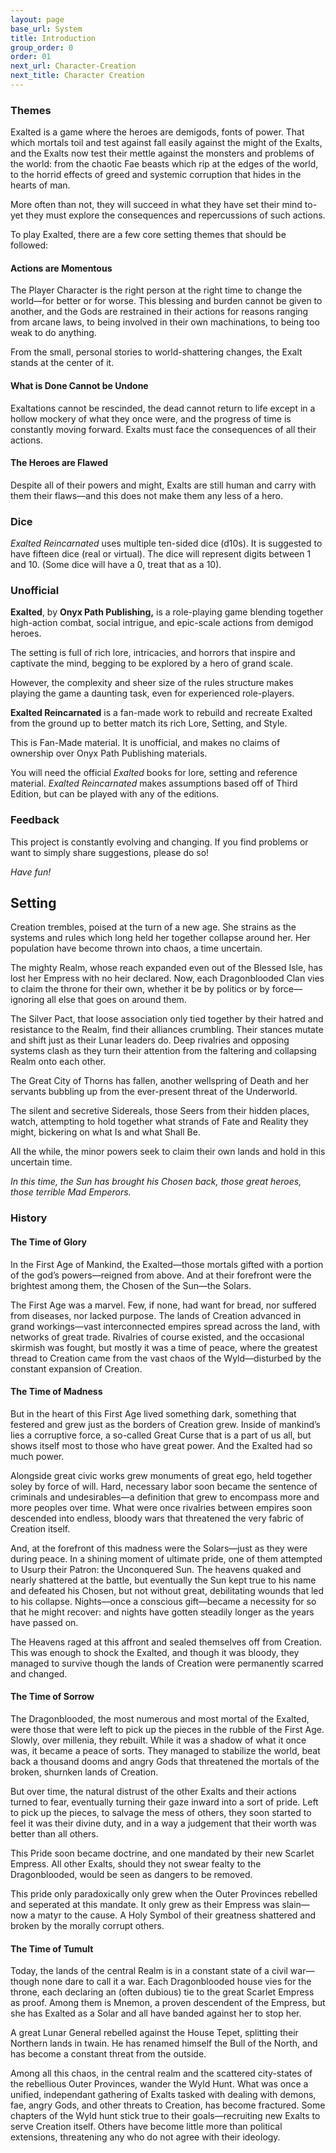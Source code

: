 ```yaml
---
layout: page
base_url: System
title: Introduction
group_order: 0
order: 01
next_url: Character-Creation
next_title: Character Creation
---
```


### Themes

Exalted is a game where the heroes are demigods, fonts of power. That
which mortals toil and test against fall easily against the might of the
Exalts, and the Exalts now test their mettle against the monsters and
problems of the world: from the chaotic Fae beasts which rip at the
edges of the world, to the horrid effects of greed and systemic
corruption that hides in the hearts of man.

More often than not, they will succeed in what they have set their mind
to-yet they must explore the consequences and repercussions of such
actions.

To play Exalted, there are a few core setting themes that should be
followed:

#### Actions are Momentous

The Player Character is the right person at the right time to change the
world—for better or for worse. This blessing and burden cannot be given
to another, and the Gods are restrained in their actions for reasons
ranging from arcane laws, to being involved in their own machinations,
to being too weak to do anything.

From the small, personal stories to world-shattering changes, the Exalt
stands at the center of it.

#### What is Done Cannot be Undone

Exaltations cannot be rescinded, the dead cannot return to life except
in a hollow mockery of what they once were, and the progress of time is
constantly moving forward. Exalts must face the consequences of all
their actions.

#### The Heroes are Flawed

Despite all of their powers and might, Exalts are still human and carry
with them their flaws—and this does not make them any less of a hero.

### Dice

*Exalted Reincarnated* uses multiple ten-sided dice (d10s). It is
suggested to have fifteen dice (real or virtual). The dice will
represent digits between 1 and 10. (Some dice will have a 0, treat that
as a 10).

###  Unofficial

**Exalted**, by **Onyx Path Publishing,** is a role-playing game
blending together high-action combat, social intrigue, and epic-scale
actions from demigod heroes.

The setting is full of rich lore, intricacies, and horrors that inspire
and captivate the mind, begging to be explored by a hero of grand scale.

However, the complexity and sheer size of the rules structure makes
playing the game a daunting task, even for experienced role-players.

**Exalted Reincarnated** is a fan-made work to rebuild and recreate
Exalted from the ground up to better match its rich Lore, Setting, and
Style.

This is Fan-Made material. It is unofficial, and makes no claims of
ownership over Onyx Path Publishing materials.

You will need the official *Exalted* books for lore, setting and
reference material. *Exalted Reincarnated* makes assumptions based off
of Third Edition, but can be played with any of the editions.

### Feedback

This project is constantly evolving and changing. If you find problems
or want to simply share suggestions, please do so!

*Have fun!*

Setting
-------

Creation trembles, poised at the turn of a new age. She strains as the
systems and rules which long held her together collapse around her. Her
population have become thrown into chaos, a time uncertain.

The mighty Realm, whose reach expanded even out of the Blessed Isle, has
lost her Empress with no heir declared. Now, each Dragonblooded Clan
vies to claim the throne for their own, whether it be by politics or by
force—ignoring all else that goes on around them.

The Silver Pact, that loose association only tied together by their
hatred and resistance to the Realm, find their alliances crumbling.
Their stances mutate and shift just as their Lunar leaders do. Deep
rivalries and opposing systems clash as they turn their attention from
the faltering and collapsing Realm onto each other.

The Great City of Thorns has fallen, another wellspring of Death and her
servants bubbling up from the ever-present threat of the Underworld.

The silent and secretive Sidereals, those Seers from their hidden
places, watch, attempting to hold together what strands of Fate and
Reality they might, bickering on what Is and what Shall Be.

All the while, the minor powers seek to claim their own lands and hold
in this uncertain time.

*In this time, the Sun has brought his Chosen back, those great heroes,
those terrible Mad Emperors.*

###  History 

#### The Time of Glory

In the First Age of Mankind, the Exalted—those mortals gifted with a
portion of the god’s powers—reigned from above. And at their forefront
were the brightest among them, the Chosen of the Sun—the Solars.

The First Age was a marvel. Few, if none, had want for bread, nor
suffered from diseases, nor lacked purpose. The lands of Creation
advanced in grand workings—vast interconnected empires spread across the
land, with networks of great trade. Rivalries of course existed, and the
occasional skirmish was fought, but mostly it was a time of peace, where
the greatest thread to Creation came from the vast chaos of the
Wyld—disturbed by the constant expansion of Creation.

#### The Time of Madness

But in the heart of this First Age lived something dark, something that
festered and grew just as the borders of Creation grew. Inside of
mankind’s lies a corruptive force, a so-called Great Curse that is a
part of us all, but shows itself most to those who have great power. And
the Exalted had so much power.

Alongside great civic works grew monuments of great ego, held together
soley by force of will. Hard, necessary labor soon became the sentence
of criminals and undesirables—a definition that grew to encompass more
and more peoples over time. What were once rivalries between empires
soon descended into endless, bloody wars that threatened the very fabric
of Creation itself.

And, at the forefront of this madness were the Solars—just as they were
during peace. In a shining moment of ultimate pride, one of them
attempted to Usurp their Patron: the Unconquered Sun. The heavens quaked
and nearly shattered at the battle, but eventually the Sun kept true to
his name and defeated his Chosen, but not without great, debilitating
wounds that led to his collapse. Nights—once a conscious gift—became a
necessity for so that he might recover: and nights have gotten steadily
longer as the years have passed on.

The Heavens raged at this affront and sealed themselves off from
Creation. This was enough to shock the Exalted, and though it was
bloody, they managed to survive though the lands of Creation were
permanently scarred and changed.

#### The Time of Sorrow

The Dragonblooded, the most numerous and most mortal of the Exalted,
were those that were left to pick up the pieces in the rubble of the
First Age. Slowly, over millenia, they rebuilt. While it was a shadow of
what it once was, it became a peace of sorts. They managed to stabilize
the world, beat back a thousand dooms and angry Gods that threatened the
mortals of the broken, shurnken lands of Creation.

But over time, the natural distrust of the other Exalts and their
actions turned to fear, eventually turning their gaze inward into a sort
of pride. Left to pick up the pieces, to salvage the mess of others,
they soon started to feel it was their divine duty, and in a way a
judgement that their worth was better than all others.

This Pride soon became doctrine, and one mandated by their new Scarlet
Empress. All other Exalts, should they not swear fealty to the
Dragonblooded, would be seen as dangers to be removed.

This pride only paradoxically only grew when the Outer Provinces
rebelled and seperated at this mandate. It only grew as their Empress
was slain—now a matyr to the cause. A Holy Symbol of their greatness
shattered and broken by the morally corrupt others.

#### The Time of Tumult

Today, the lands of the central Realm is in a constant state of a civil
war—though none dare to call it a war. Each Dragonblooded house vies for
the throne, each declaring an (often dubious) tie to the great Scarlet
Empress as proof. Among them is Mnemon, a proven descendent of the
Empress, but she has Exalted as a Solar and all have banded against her
to stop her.

A great Lunar General rebelled against the House Tepet, splitting their
Northern lands in twain. He has renamed himself the Bull of the North,
and has become a constant threat from the outside.

Among all this chaos, in the central realm and the scattered city-states
of the rebellious Outer Provinces, wander the Wyld Hunt. What was once a
unified, independant gathering of Exalts tasked with dealing with
demons, fae, angry Gods, and other threats to Creation, has become
fractured. Some chapters of the Wyld hunt stick true to their
goals—recruiting new Exalts to serve Creation itself. Others have become
little more than political extensions, threatening any who do not agree
with their ideology.

